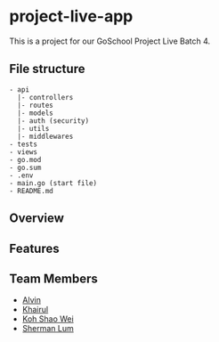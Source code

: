# project-live-app

This is a project for our GoSchool Project Live Batch 4.

## File structure

```
- api
  |- controllers
  |- routes
  |- models
  |- auth (security)
  |- utils
  |- middlewares
- tests
- views
- go.mod
- go.sum
- .env
- main.go (start file)
- README.md
```

## Overview

## Features

## Team Members

- [Alvin](https://github.com/xenodus)
- [Khairul](https://github.com/mofodox)
- [Koh Shao Wei](https://github.com/ksw95)
- [Sherman Lum](https://github.com/Smbsg)
